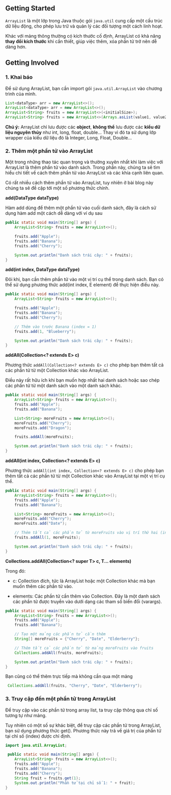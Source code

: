 ## Getting Started

`ArrayList` là một lớp trong Java thuộc gói `java.util` cung cấp một cấu trúc dữ liệu động, cho phép lưu trữ và quản lý các đối tượng một cách linh hoạt.

Khác với mảng thông thường có kích thước cố định, ArrayList có khả năng **thay đổi kích thước** khi cần thiết, giúp việc thêm, xóa phần tử trở nên dễ dàng hơn.

## Getting Involved

### 1. Khai báo

Để sử dụng ArrayList, bạn cần import gói `java.util.ArrayList` vào chương trình của mình.

```java
List<dataType> arr = new ArrayList<>();
ArrayList<dataType> arr = new ArrayList<>();
ArrayList<String> fruits = new ArrayList<>(<initialSize>);
ArrayList<String> fruits = new ArrayList<>(Arrays.asList(value1, value2));
```

**Chú ý:** ArrayList chỉ lưu được các **object**, **không thể** lưu được các **kiểu dữ liệu nguyên thủy** như int, long, float, double... Thay vì đó ta sử dụng lớp wrapper của kiểu dữ liệu đó là Integer, Long, Float, Double...

### 2. Thêm một phần tử vào ArrayList

Một trong những thao tác quan trọng và thường xuyên nhất khi làm việc với ArrayList là thêm phần tử vào danh sách. Trong phần này, chúng ta sẽ tìm hiểu chi tiết về cách thêm phần tử vào ArrayList và các khía cạnh liên quan.

Có rất nhiều cách thêm phần tử vào ArrayList, tuy nhiên ở bài blog này chúng ta sẽ đề cập tới một số phương thức chính.

**add(DataType dataType)**

Hàm add dùng để thêm một phần tử vào cuối danh sách, đây là cách sử dụng hàm add một cách dễ dàng với ví dụ sau

```java
public static void main(String[] args) {
	ArrayList<String> fruits = new ArrayList<>();

	fruits.add("Apple");
	fruits.add("Banana");
	fruits.add("Cherry");

	System.out.println("Danh sách trái cây: " + fruits);
}
```

**add(int index, DataType dataType)**

Đôi khi, bạn cần thêm phần tử vào một vị trí cụ thể trong danh sách. Bạn có thể sử dụng phương thức add(int index, E element) để thực hiện điều này.

```java
public static void main(String[] args) {
	ArrayList<String> fruits = new ArrayList<>();

	fruits.add("Apple");
	fruits.add("Banana");
	fruits.add("Cherry");

	// Thêm vào trước Banana (index = 1)
	fruits.add(1, "Blueberry");

	System.out.println("Danh sách trái cây: " + fruits);
}
```

**addAll(Collection<? extends E> c)**

Phương thức `addAll(Collection<? extends E> c)` cho phép bạn thêm tất cả các phần tử từ một Collection khác vào ArrayList.

Điều này rất hữu ích khi bạn muốn hợp nhất hai danh sách hoặc sao chép các phần tử từ một danh sách vào một danh sách khác.

```java
public static void main(String[] args) {
	ArrayList<String> fruits = new ArrayList<>();
	fruits.add("Apple");
	fruits.add("Banana");

	List<String> moreFruits = new ArrayList<>();
	moreFruits.add("Cherry");
	moreFruits.add("Dragon");

	fruits.addAll(moreFruits);

	System.out.println("Danh sách trái cây: " + fruits);
}
```

**addAll(int index, Collection<? extends E> c)**

Phương thức `addAll(int index, Collection<? extends E> c)` cho phép bạn thêm tất cả các phần tử từ một Collection khác vào ArrayList tại một vị trí cụ thể.

```java
public static void main(String[] args) {
	ArrayList<String> fruits = new ArrayList<>();
	fruits.add("Apple");
	fruits.add("Banana");

	List<String> moreFruits = new ArrayList<>();
	moreFruits.add("Cherry");
	moreFruits.add("Date");

	// Thêm tất cả các phần tử từ moreFruits vào vị trí thứ hai (index = 1) trong fruits
	fruits.addAll(1, moreFruits);

	System.out.println("Danh sách trái cây: " + fruits);
}
```

**Collections.addAll(Collection<? super T> c, T... elements)**

Trong đó:

-   c: Collection đích, tức là ArrayList hoặc một Collection khác mà bạn muốn thêm các phần tử vào.

-   elements: Các phần tử cần thêm vào Collection. Đây là một danh sách các phần tử được truyền vào dưới dạng các tham số biến đổi (varargs).

```java
public static void main(String[] args) {
	ArrayList<String> fruits = new ArrayList<>();
	fruits.add("Apple");
	fruits.add("Banana");

	// Tạo một mảng các phần tử cần thêm
	String[] moreFruits = {"Cherry", "Date", "Elderberry"};

	// Thêm tất cả các phần tử từ mảng moreFruits vào fruits
	Collections.addAll(fruits, moreFruits);

	System.out.println("Danh sách trái cây: " + fruits);
}
```

Bạn cũng có thể thêm trực tiếp mà không cần qua một mảng

```java
 Collections.addAll(fruits, "Cherry", "Date", "Elderberry");
```

### 3. Truy cập đến một phần tử trong ArrayList

Để truy cập vào các phần tử trong array list, ta truy cập thông qua chỉ số tương tự như mảng.

Tuy nhiên có một số sự khác biệt, để truy cập các phần tử trong ArrayList, bạn sử dụng phương thức get(). Phương thức này trả về giá trị của phần tử tại chỉ số (index) được chỉ định.

```java
import java.util.ArrayList;

 public static void main(String[] args) {
	ArrayList<String> fruits = new ArrayList<>();
	fruits.add("Apple");
	fruits.add("Banana");
	fruits.add("Cherry");
	String fruit = fruits.get(1);
	System.out.println("Phần tử tại chỉ số 1: " + fruit);
}
```
